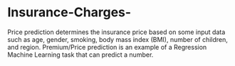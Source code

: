 # Insurance-Charges-
Price prediction determines the insurance price based on some input data such as age, gender, smoking, body mass index (BMI), number of children, and region. Premium/Price prediction is an example of a Regression Machine Learning task that can predict a number.
